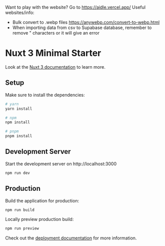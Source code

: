 Want to play with the website? Go to https://aidle.vercel.app/
Useful websites/info:
- Bulk convert to .webp files
https://anywebp.com/convert-to-webp.html
- When importing data from csv to Supabase database, remember to remove " characters or it will give an error

# Nuxt 3 Minimal Starter

Look at the [Nuxt 3 documentation](https://nuxt.com/docs/getting-started/introduction) to learn more.

## Setup

Make sure to install the dependencies:

```bash
# yarn
yarn install

# npm
npm install

# pnpm
pnpm install
```

## Development Server

Start the development server on http://localhost:3000

```bash
npm run dev
```

## Production

Build the application for production:

```bash
npm run build
```

Locally preview production build:

```bash
npm run preview
```

Check out the [deployment documentation](https://nuxt.com/docs/getting-started/deployment) for more information.
